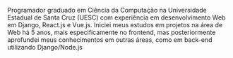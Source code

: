 Programador graduado em Ciência da Computação na Universidade Estadual de Santa Cruz
(UESC) com experiência em desenvolvimento Web em Django, React.js e Vue.js. Iniciei meus
estudos em projetos na área de Web há 5 anos, mais especificamente no frontend, mas
posteriormente aprofundei meus conhecimentos em outras áreas, como em back-end
utilizando Django/Node.js